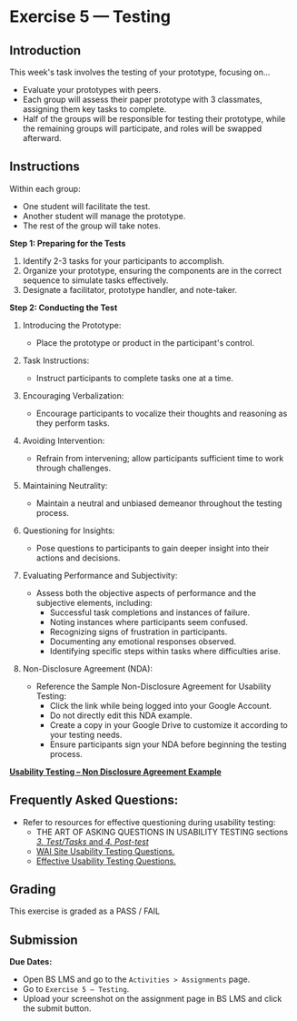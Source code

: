 # Exercise 5 — Testing

## Introduction

This week's task involves the testing of your prototype, focusing on...

- Evaluate your prototypes with peers.
- Each group will assess their paper prototype with 3 classmates, assigning them key tasks to complete.
- Half of the groups will be responsible for testing their prototype, while the remaining groups will participate, and roles will be swapped afterward.

## Instructions

Within each group:

- One student will facilitate the test.
- Another student will manage the prototype.
- The rest of the group will take notes.

**Step 1: Preparing for the Tests**

1. Identify 2-3 tasks for your participants to accomplish.
2. Organize your prototype, ensuring the components are in the correct sequence to simulate tasks effectively.
3. Designate a facilitator, prototype handler, and note-taker.

**Step 2: Conducting the Test**

1. Introducing the Prototype:

   - Place the prototype or product in the participant's control.

2. Task Instructions:

   - Instruct participants to complete tasks one at a time.

3. Encouraging Verbalization:

   - Encourage participants to vocalize their thoughts and reasoning as they perform tasks.

4. Avoiding Intervention:

   - Refrain from intervening; allow participants sufficient time to work through challenges.

5. Maintaining Neutrality:

   - Maintain a neutral and unbiased demeanor throughout the testing process.

6. Questioning for Insights:

   - Pose questions to participants to gain deeper insight into their actions and decisions.

7. Evaluating Performance and Subjectivity:

   - Assess both the objective aspects of performance and the subjective elements, including:
     - Successful task completions and instances of failure.
     - Noting instances where participants seem confused.
     - Recognizing signs of frustration in participants.
     - Documenting any emotional responses observed.
     - Identifying specific steps within tasks where difficulties arise.

8. Non-Disclosure Agreement (NDA):

   - Reference the Sample Non-Disclosure Agreement for Usability Testing:
     - Click the link while being logged into your Google Account.
     - Do not directly edit this NDA example.
     - Create a copy in your Google Drive to customize it according to your testing needs.
     - Ensure participants sign your NDA before beginning the testing process.

[**Usability Testing – Non Disclosure Agreement Example**](https://docs.google.com/forms/d/1n3HuVnplNqcCEMLsrF-naGEJvVmObvvVk1axpEjkuew/edit)

## Frequently Asked Questions:

- Refer to resources for effective questioning during usability testing:
  - THE ART OF ASKING QUESTIONS IN USABILITY TESTING sections [_3. Test/Tasks_ and _4. Post-test_](https://www.akendi.com/blog/the-art-of-asking-questions-in-usability-testing/)
  - [WAI Site Usability Testing Questions.](https://www.usability.gov/how-to-and-tools/resources/templates/wai-site-usability-testing-questions.html)
  - [Effective Usability Testing Questions.](https://www.hotjar.com/usability-testing/questions)

## Grading

This exercise is graded as a PASS / FAIL

## Submission

**Due Dates:**

<Badge text="Both Sections: Thursday September 28th @11:59pm" />

- Open BS LMS and go to the `Activities > Assignments` page.
- Go to `Exercise 5 — Testing`.
- Upload your screenshot on the assignment page in BS LMS and click the submit button.
